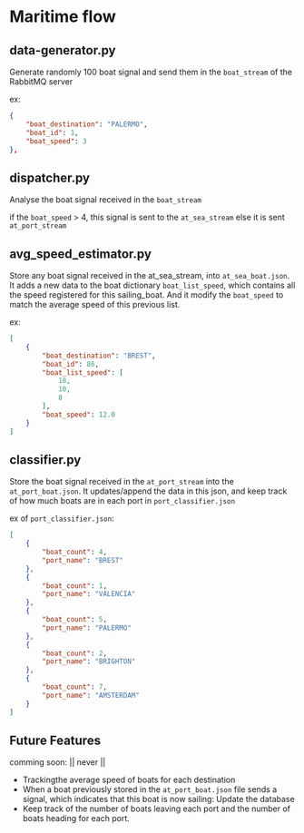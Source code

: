 # Maritime flow

## data-generator.py

Generate randomly 100 boat signal
and send them in the `boat_stream` of the RabbitMQ server

ex:

```json
{
    "boat_destination": "PALERMO",
    "boat_id": 1,
    "boat_speed": 3
},
```

## dispatcher.py

Analyse the boat signal received in the `boat_stream`

if the `boat_speed` > 4, this signal is sent to the `at_sea_stream`
else it is sent `at_port_stream`

## avg_speed_estimator.py

Store any boat signal received in the at_sea_stream, into `at_sea_boat.json`.
It adds a new data to the boat dictionary `boat_list_speed`, which contains all the speed registered for this sailing_boat.
And it modify the `boat_speed` to match the average speed of this previous list.

ex:

```json
[
    {
        "boat_destination": "BREST",
        "boat_id": 86,
        "boat_list_speed": [
            18,
            10,
            8
        ],
        "boat_speed": 12.0
    }
]
```

## classifier.py

Store the boat signal received in the `at_port_stream` into the `at_port_boat.json`.
It updates/append the data in this json,
and keep track of how much boats are in each port in `port_classifier.json`

ex of `port_classifier.json`:

```json
[
    {
        "boat_count": 4,
        "port_name": "BREST"
    },
    {
        "boat_count": 1,
        "port_name": "VALENCIA"
    },
    {
        "boat_count": 5,
        "port_name": "PALERMO"
    },
    {
        "boat_count": 2,
        "port_name": "BRIGHTON"
    },
    {
        "boat_count": 7,
        "port_name": "AMSTERDAM"
    }
]
```

## Future Features

comming soon: || never ||

- Trackingthe average speed of boats for each destination
- When a boat previously stored in the `at_port_boat.json` file sends a signal,
which indicates that this boat is now sailing:
Update the database
- Keep track of the number of boats leaving  each port and the number of boats heading for each port.
